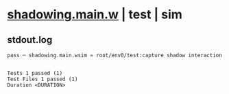 # [shadowing.main.w](../../../../../examples/tests/valid/shadowing.main.w) | test | sim

## stdout.log
```log
pass ─ shadowing.main.wsim » root/env0/test:capture shadow interaction
 
 
Tests 1 passed (1)
Test Files 1 passed (1)
Duration <DURATION>
```

